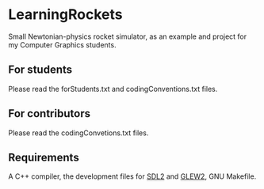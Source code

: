 # LearningRockets
Small Newtonian-physics rocket simulator, as an example and project for my Computer Graphics students.

## For students
Please read the forStudents.txt and codingConventions.txt files.

## For contributors
Please read the codingConvetions.txt files.

## Requirements
A C++ compiler, the development files for [SDL2](https://www.libsdl.org/) and [GLEW2](http://glew.sourceforge.net/), GNU Makefile.
